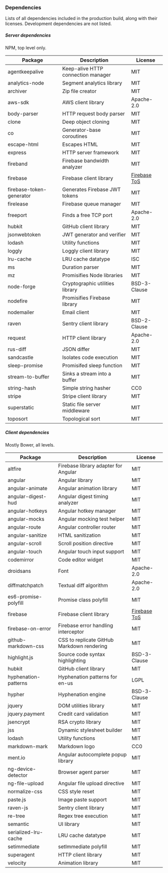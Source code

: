 ### Dependencies

Lists of all dependencies included in the production build, along with their licenses.  Development dependencies are not listed.

##### Server dependencies
NPM, top level only.

Package | Description | License
--------|-------------|--------
agentkeepalive |Keep-alive HTTP connection manager | MIT
analytics-node | Segment analytics library | MIT
archiver | Zip file creator | MIT
aws-sdk | AWS client library | Apache-2.0
body-parser | HTTP request body parser | MIT
clone | Deep object cloning | MIT
co | Generator-base coroutines | MIT
escape-html | Escapes HTML | MIT
express | HTTP server framework | MIT
fireband | Firebase bandwidth analyzer | MIT
firebase | Firebase client library | [Firebase ToS](https://www.firebase.com/terms/terms-of-service.html)
firebase-token-generator | Generates Firebase JWT tokens | MIT
firelease | Firebase queue manager | MIT
freeport | Finds a free TCP port | Apache-2.0
hubkit | GitHub client library | MIT
jsonwebtoken | JWT generator and verifier | MIT
lodash | Utility functions | MIT
loggly | Loggly client library | MIT
lru-cache | LRU cache datatype | ISC
ms | Duration parser | MIT
mz | Promisifies Node libraries | MIT
node-forge | Cryptographic utilities library | BSD-3-Clause
nodefire | Promisifies Firebase library | MIT
nodemailer | Email client | MIT
raven | Sentry client library | BSD-2-Clause
request | HTTP client library | Apache-2.0
rus-diff | JSON differ | MIT
sandcastle | Isolates code execution | MIT
sleep-promise | Promisifed sleep function | MIT
stream-to-buffer | Sinks a stream into a buffer | MIT
string-hash | Simple string hasher | CC0
stripe | Stripe client library | MIT
superstatic | Static file server middleware | MIT
toposort | Topological sort | MIT

##### Client dependencies
Mostly Bower, all levels.

Package | Description | License
--------|-------------|--------
altfire | Firebase library adapter for Angular | MIT
angular | Angular library | MIT
angular-animate | Angular animation library | MIT
angular-digest-hud | Angular digest timing analyzer | MIT
angular-hotkeys | Angular hotkey manager | MIT
angular-mocks | Angular mocking test helper | MIT
angular-route | Angular controller router | MIT
angular-sanitize | HTML sanitization | MIT
angular-scroll | Scroll position directive | MIT
angular-touch | Angular touch input support | MIT
codemirror | Code editor widget | MIT
droidsans | Font | Apache-2.0
diffmatchpatch | Textual diff algorithm | Apache-2.0
es6-promise-polyfill | Promise class polyfill | MIT
firebase | Firebase client library | [Firebase ToS](https://www.firebase.com/terms/terms-of-service.html)
firebase-on-error | Firebase error handling interceptor | MIT
github-markdown-css | CSS to replicate GitHub Markdown rendering | MIT
highlight.js | Source code syntax highlighting | BSD-3-Clause
hubkit | GitHub client library | MIT
hyphenation-patterns | Hyphenation patterns for en-us | LGPL
hypher | Hyphenation engine | BSD-3-Clause
jquery | DOM utilities library | MIT
jquery.payment | Credit card validation | MIT
jsencrypt | RSA crypto library | MIT
jss | Dynamic stylesheet builder | MIT
lodash | Utility functions | MIT
markdown-mark | Markdown logo | CC0
ment.io | Angular autocomplete popup library | MIT
ng-device-detector | Browser agent parser | MIT
ng-file-upload | Angular file upload directive | MIT
normalize-css | CSS style reset | MIT
paste.js | Image paste support | MIT
raven-js | Sentry client library | MIT
re-tree | Regex tree execution | MIT
semantic | UI library | MIT
serialized-lru-cache | LRU cache datatype | MIT
setimmediate | setImmediate polyfill | MIT
superagent | HTTP client library | MIT
velocity | Animation library | MIT
